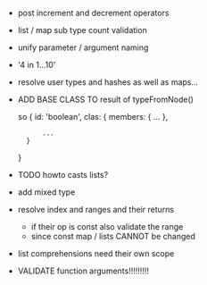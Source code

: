 - post increment and decrement operators
- list / map sub type count validation
- unify parameter / argument naming
- '4 in 1...10'
- resolve user types and hashes as well as maps...
- ADD BASE CLASS TO result of typeFromNode()

    so {
        id: 'boolean',
        clas: {
            members: {
                ...
            },

            ...
        }
    }

- TODO howto casts lists?


- add mixed type
- resolve index and ranges and their returns

    - if their op is const also validate the range
    - since const map / lists CANNOT be changed

- list comprehensions need their own scope
- VALIDATE function arguments!!!!!!!!!

